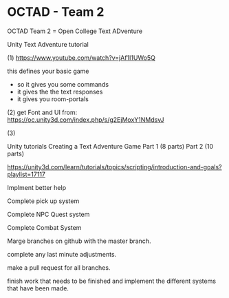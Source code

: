 # OCTAD - Team 2
OCTAD Team 2 = Open College Text ADventure

Unity Text Adventure tutorial

(1)
https://www.youtube.com/watch?v=jAf1I1UWo5Q

this defines your basic game
- so it gives you some commands
- it gives the the text responses
- it gives you room-portals

	
(2)
get Font and UI from:
https://oc.unity3d.com/index.php/s/g2EjMoxY1NMdsvJ

(3)
	 	
Unity tutorials 
Creating a Text Adventure Game
Part 1 (8 parts)
Part 2 (10 parts)

https://unity3d.com/learn/tutorials/topics/scripting/introduction-and-goals?playlist=17117

Implment better help

Complete pick up system

Complete NPC Quest system

Complete Combat System

Marge branches on github with the master branch.

complete any last minute adjustments.

make a pull request for all branches.

finish work that needs to be finished and implement the different systems that have been made.
